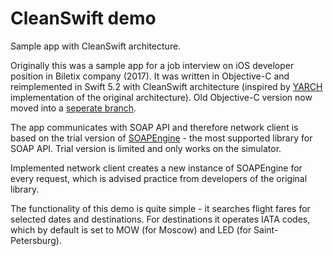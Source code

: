# CleanSwift demo

Sample app with CleanSwift architecture.

Originally this was a sample app for a job interview on iOS developer position in Biletix company (2017). 
It was written in Objective-C and reimplemented in Swift 5.2 with CleanSwift architecture (inspired by [YARCH](https://github.com/alfa-laboratory/YARCH) implementation of the original architecture).
Old Objective-C version now moved into a [seperate branch](https://github.com/squatchus/demo-project/tree/objc).

The app communicates with SOAP API and therefore network client is based on the trial version of [SOAPEngine](https://github.com/priore/SOAPEngine) - the most supported library for SOAP API.
Trial version is limited and only works on the simulator. 

Implemented network client creates a new instance of SOAPEngine for every request, which is advised practice from developers of the original library.

The functionality of this demo is quite simple - it searches flight fares for selected dates and destinations.
For destinations it operates IATA codes, which by default is set to MOW (for Moscow) and LED (for Saint-Petersburg).
